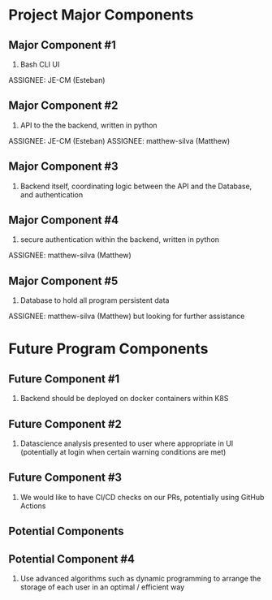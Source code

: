 # Project Major Components

## Major Component #1

1. Bash CLI UI

ASSIGNEE: JE-CM (Esteban)

## Major Component #2

1. API to the the backend, written in python

ASSIGNEE: JE-CM (Esteban)
ASSIGNEE: matthew-silva (Matthew)

## Major Component #3

1. Backend itself, coordinating logic between the API and the Database, and authentication

## Major Component #4

1. secure authentication within the backend, written in python

ASSIGNEE: matthew-silva (Matthew)

## Major Component #5

1. Database to hold all program persistent data

ASSIGNEE: matthew-silva (Matthew) but looking for further assistance

# Future Program Components

## Future Component #1

1. Backend should be deployed on docker containers within K8S

## Future Component #2

1. Datascience analysis presented to user where appropriate in UI (potentially at login when certain warning conditions are met)

## Future Component #3

1. We would like to have CI/CD checks on our PRs, potentially using GitHub Actions

## Potential Components

## Potential Component #4

1. Use advanced algorithms such as dynamic programming to arrange the storage of each user in an optimal / efficient way
